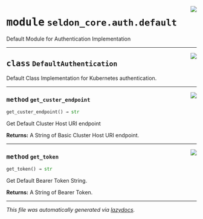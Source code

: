 <!-- markdownlint-disable -->

<a href="../klops/seldon_core/auth/default.py#L0"><img align="right" style="float:right;" src="https://img.shields.io/badge/-source-cccccc?style=flat-square"></a>

# <kbd>module</kbd> `seldon_core.auth.default`
Default Module for Authentication Implementation 



---

<a href="../klops/seldon_core/auth/default.py#L8"><img align="right" style="float:right;" src="https://img.shields.io/badge/-source-cccccc?style=flat-square"></a>

## <kbd>class</kbd> `DefaultAuthentication`
Default Class Implementation for Kubernetes authentication. 




---

<a href="../klops/seldon_core/auth/default.py#L13"><img align="right" style="float:right;" src="https://img.shields.io/badge/-source-cccccc?style=flat-square"></a>

### <kbd>method</kbd> `get_custer_endpoint`

```python
get_custer_endpoint() → str
```

Get Default Cluster Host URI endpoint 

**Returns:**
  A String of Basic Cluster Host URI endpoint. 

---

<a href="../klops/seldon_core/auth/default.py#L21"><img align="right" style="float:right;" src="https://img.shields.io/badge/-source-cccccc?style=flat-square"></a>

### <kbd>method</kbd> `get_token`

```python
get_token() → str
```

Get Default Bearer Token String. 

**Returns:**
  A String of Bearer Token. 




---

_This file was automatically generated via [lazydocs](https://github.com/ml-tooling/lazydocs)._
